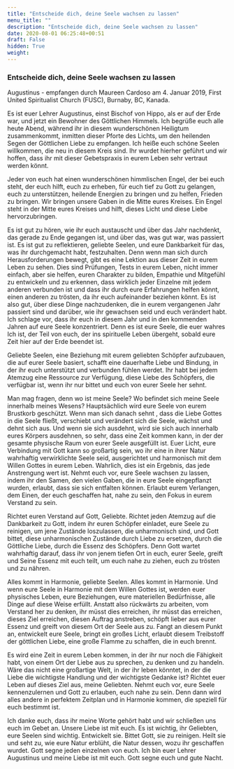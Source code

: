 ```yaml
---
title: "Entscheide dich, deine Seele wachsen zu lassen"
menu_title: ""
description: "Entscheide dich, deine Seele wachsen zu lassen"
date: 2020-08-01 06:25:48+00:51
draft: False
hidden: True
weight:
---
```

### Entscheide dich, deine Seele wachsen zu lassen

Augustinus - empfangen durch Maureen Cardoso am 4. Januar 2019, First United Spiritualist Church (FUSC), Burnaby, BC, Kanada.

Es ist euer Lehrer Augustinus, einst Bischof von Hippo, als er auf der Erde war, und jetzt ein Bewohner des Göttlichen Himmels. Ich begrüße euch alle heute Abend, während ihr in diesem wunderschönen Heiligtum zusammenkommt, inmitten dieser Pforte des Lichts, um den heilenden Segen der Göttlichen Liebe zu empfangen. Ich heiße euch schöne Seelen willkommen, die neu in diesem Kreis sind. Ihr wurdet hierher geführt und wir hoffen, dass ihr mit dieser Gebetspraxis in eurem Leben sehr vertraut werden könnt.

Jeder von euch hat einen wunderschönen himmlischen Engel, der bei euch steht, der euch hilft, euch zu erheben, für euch tief zu Gott zu gelangen, euch zu unterstützen, heilende Energien zu bringen und zu helfen, Frieden zu bringen. Wir bringen unsere Gaben in die Mitte eures Kreises. Ein Engel steht in der Mitte eures Kreises und hilft, dieses Licht und diese Liebe hervorzubringen.

Es ist gut zu hören, wie ihr euch austauscht und über das Jahr nachdenkt, das gerade zu Ende gegangen ist, und über das, was gut war, was passiert ist. Es ist gut zu reflektieren, geliebte Seelen, und eure Dankbarkeit für das, was ihr durchgemacht habt, festzuhalten. Denn wenn man sich durch Herausforderungen bewegt, gibt es eine Lektion aus dieser Zeit in eurem Leben zu sehen. Dies sind Prüfungen, Tests in eurem Leben, nicht immer einfach, aber sie helfen, euren Charakter zu bilden, Empathie und Mitgefühl zu entwickeln und zu erkennen, dass wirklich jeder Einzelne mit jedem anderen verbunden ist und dass ihr durch eure Erfahrungen helfen könnt, einen anderen zu trösten, da ihr euch aufeinander beziehen könnt. Es ist also gut, über diese Dinge nachzudenken, die in eurem vergangenen Jahr passiert sind und darüber, wie ihr gewachsen seid und euch verändert habt. Ich schlage vor, dass ihr euch in diesem Jahr und in den kommenden Jahren auf eure Seele konzentriert. Denn es ist eure Seele, die euer wahres Ich ist, der Teil von euch, der ins spirituelle Leben übergeht, sobald eure Zeit hier auf der Erde beendet ist.

Geliebte Seelen, eine Beziehung mit eurem geliebten Schöpfer aufzubauen, die auf eurer Seele basiert, schafft eine dauerhafte Liebe und Bindung, in der ihr euch unterstützt und verbunden fühlen werdet. Ihr habt bei jedem Atemzug eine Ressource zur Verfügung, diese Liebe des Schöpfers, die verfügbar ist, wenn ihr nur bittet und euch von eurer Seele her sehnt.

Man mag fragen, denn wo ist meine Seele? Wo befindet sich meine Seele innerhalb meines Wesens? Hauptsächlich wird eure Seele von eurem Brustkorb geschützt. Wenn man sich danach sehnt , dass die Liebe Gottes in die Seele fließt, verschiebt und verändert sich die Seele, wächst und dehnt sich aus. Und wenn sie sich ausdehnt, wird sie sich auch innerhalb eures Körpers ausdehnen, so sehr, dass eine Zeit kommen kann, in der der gesamte physische Raum von eurer Seele ausgefüllt ist. Euer Licht, eure Verbindung mit Gott kann so großartig sein, wo ihr eine in ihrer Natur wahrhaftig verwirklichte Seele seid, ausgerichtet und harmonisch mit dem Willen Gottes in eurem Leben. Wahrlich, dies ist ein Ergebnis, das jede Anstrengung wert ist. Nehmt euch vor, eure Seele wachsen zu lassen, indem ihr den Samen, den vielen Gaben, die in eure Seele eingepflanzt wurden, erlaubt, dass sie sich entfalten können. Erlaubt eurem Verlangen, dem Einen, der euch geschaffen hat, nahe zu sein, den Fokus in eurem Verstand zu sein.

Richtet euren Verstand auf Gott, Geliebte. Richtet jeden Atemzug auf die Dankbarkeit zu Gott, indem ihr euren Schöpfer einladet, eure Seele zu reinigen, um jene Zustände loszulassen, die unharmonisch sind, und Gott bittet, diese unharmonischen Zustände durch Liebe zu ersetzen, durch die Göttliche Liebe, durch die Essenz des Schöpfers. Denn Gott wartet wahrhaftig darauf, dass ihr von jenem tiefen Ort in euch, eurer Seele, greift und Seine Essenz mit euch teilt, um euch nahe zu ziehen, euch zu trösten und zu nähren.

Alles kommt in Harmonie, geliebte Seelen. Alles kommt in Harmonie. Und wenn eure Seele in Harmonie mit dem Willen Gottes ist, werden euer physisches Leben, eure Beziehungen, eure materiellen Bedürfnisse, alle Dinge auf diese Weise erfüllt. Anstatt also rückwärts zu arbeiten, vom Verstand her zu denken, ihr müsst dies erreichen, ihr müsst das erreichen, dieses Ziel erreichen, diesen Auftrag anstreben, schöpft lieber aus eurer Essenz und greift von diesem Ort der Seele aus zu. Fangt an diesem Punkt an, entwickelt eure Seele, bringt ein großes Licht, erlaubt diesem Treibstoff der göttlichen Liebe, eine große Flamme zu schaffen, die in euch brennt.

Es wird eine Zeit in eurem Leben kommen, in der ihr nur noch die Fähigkeit habt, von einem Ort der Liebe aus zu sprechen, zu denken und zu handeln. Wäre das nicht eine großartige Welt, in der ihr leben könntet, in der die Liebe die wichtigste Handlung und der wichtigste Gedanke ist? Richtet euer Leben auf dieses Ziel aus, meine Geliebten. Nehmt euch vor, eure Seele kennenzulernen und Gott zu erlauben, euch nahe zu sein. Denn dann wird alles andere in perfektem Zeitplan und in Harmonie kommen, die speziell für euch bestimmt ist.

Ich danke euch, dass ihr meine Worte gehört habt und wir schließen uns euch im Gebet an. Unsere Liebe ist mit euch. Es ist wichtig, ihr Geliebten, eure Seelen sind wichtig. Entwickelt sie. Bittet Gott, sie zu reinigen. Heilt sie und seht zu, wie eure Natur erblüht, die Natur dessen, wozu ihr geschaffen wurdet. Gott segne jeden einzelnen von euch. Ich bin euer Lehrer Augustinus und meine Liebe ist mit euch. Gott segne euch und gute Nacht.
